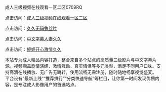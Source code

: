 成人三级视频在线观看一区二区0709RQ

点击访问：<a href="https://heiliaozj3tjd.pages.dev/">成人三级视频在线观看一区二区</a>

点击访问：<a href="https://heiliaoe8ajia.pages.dev/">久久无码鲁丝片</a>

点击访问：<a href="https://heiliaoxqkkct.pages.dev/">中文字幕人妻久久</a>

点击访问：<a href="https://heiliaoxwd5i8.pages.dev/">婷婷开心激情久久</a>

本站专为成人精品内容打造，整合来自多个站点的高质量三级影片与中文字幕片源。视频涵盖剧情演绎、激情互动、真实情侣等多元类型，满足不同用户口味。支持高清在线播放、无广告无跳转，使用流畅无需注册，随时随地畅享视觉盛宴。  
平台设有“最新上线”“推荐排行”“分类快速导航”等栏目，让你第一时间发现优质内容，是专注成人影像用户的首选站点。

<span style="display:none;">[Canonical link](https://github.com/Q20250709/So8 ）</span>
